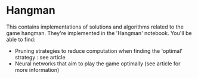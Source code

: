 # Hangman

This contains implementations of solutions and algorithms related to the game hangman. They're implemented in the 'Hangman' notebook. You'll be able to find:
- Pruning strategies to reduce computation when finding the 'optimal' strategy : see article
- Neural networks that aim to play the game optimally (see article for more information)
